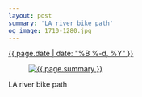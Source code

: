 ```yaml
---
layout: post
summary: 'LA river bike path'
og_image: 1710-1280.jpg
---
```


<p>
 <time>
  <a href="/1710">
   {{ page.date | date: "%B %-d, %Y" }}
  </a>
 </time>
 <a href="/1710">
  <figure data-taken="11/30/2022">
   <img alt="{{ page.summary }}" sizes="(min-width: 700px) 50vw, calc(100vw - 2rem)" src="{{ site.assets_url }}/1710-640.jpg" srcset="{{ site.assets_url }}/1710-320.jpg 320w, {{ site.assets_url }}/1710-640.jpg 640w, {{ site.assets_url }}/1710-960.jpg 960w, {{ site.assets_url }}/1710-1280.jpg 1280w"/>
  </figure>
 </a>
 <span>
  LA river bike path
 </span>
</p>
